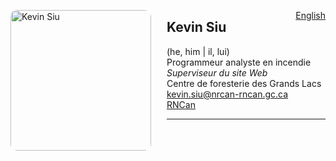 <a href="https://cffdrs.github.io/website_en/contact/Kevin_Siu/" target="_self" style="float: right;"> English </a>

<img 
    style="height: 225px;
           border-radius: 10px;
           margin: auto;
           float: left;
           margin-right: 25px"
    src="../ksiu.jpg" 
    alt="Kevin Siu">
</img>

## Kevin Siu
(he, him | il, lui)  
Programmeur analyste en incendie  
*Superviseur du site Web*  
Centre de foresterie des Grands Lacs  
[kevin.siu@nrcan-rncan.gc.ca](mailto:kevin.siu@nrcan-rncan.gc.ca)  
[RNCan](https://cfs.nrcan.gc.ca/employes/vue/ksiu)

---